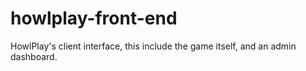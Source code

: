 # howlplay-front-end
HowlPlay's client interface, this include the game itself, and an admin dashboard.
